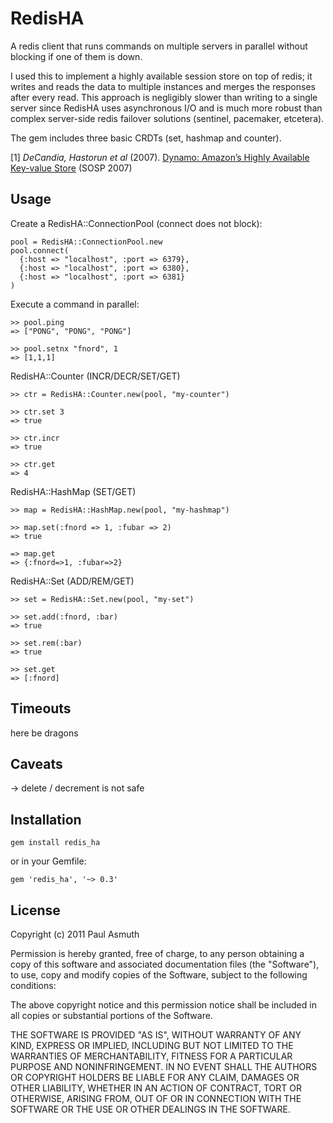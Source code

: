 RedisHA
=======

A redis client that runs commands on multiple servers in parallel 
without blocking if one of them is down.

I used this to implement a highly available session store on top of
redis; it writes and reads the data to multiple instances and merges 
the responses after every read. This approach is negligibly slower 
than writing to a single server since RedisHA uses asynchronous I/O 
and is much more robust than complex server-side redis failover solutions
(sentinel, pacemaker, etcetera).

The gem includes three basic CRDTs (set, hashmap and counter).

[1] _DeCandia, Hastorun et al_ (2007). [Dynamo: Amazon’s Highly Available Key-value Store](http://www.read.seas.harvard.edu/~kohler/class/cs239-w08/decandia07dynamo.pd) (SOSP 2007)


Usage
-----

Create a RedisHA::ConnectionPool (connect does not block):

    pool = RedisHA::ConnectionPool.new
    pool.connect(
      {:host => "localhost", :port => 6379},
      {:host => "localhost", :port => 6380},
      {:host => "localhost", :port => 6381}
    )


Execute a command in parallel:

    >> pool.ping
    => ["PONG", "PONG", "PONG"]
    
    >> pool.setnx "fnord", 1
    => [1,1,1]
    
    
RedisHA::Counter (INCR/DECR/SET/GET)

    >> ctr = RedisHA::Counter.new(pool, "my-counter")

    >> ctr.set 3
    => true

    >> ctr.incr
    => true

    >> ctr.get
    => 4


RedisHA::HashMap (SET/GET) 
    
    >> map = RedisHA::HashMap.new(pool, "my-hashmap")
    
    >> map.set(:fnord => 1, :fubar => 2)
    => true

    => map.get
    => {:fnord=>1, :fubar=>2}


RedisHA::Set (ADD/REM/GET)

    >> set = RedisHA::Set.new(pool, "my-set")
    
    >> set.add(:fnord, :bar)
    => true

    >> set.rem(:bar)
    => true

    >> set.get
    => [:fnord]


Timeouts
--------

here be dragons


Caveats
--------

-> delete / decrement is not safe




Installation
------------

    gem install redis_ha

or in your Gemfile:

    gem 'redis_ha', '~> 0.3'


License
-------

Copyright (c) 2011 Paul Asmuth

Permission is hereby granted, free of charge, to any person obtaining
a copy of this software and associated documentation files (the
"Software"), to use, copy and modify copies of the Software, subject 
to the following conditions:

The above copyright notice and this permission notice shall be
included in all copies or substantial portions of the Software.

THE SOFTWARE IS PROVIDED "AS IS", WITHOUT WARRANTY OF ANY KIND,
EXPRESS OR IMPLIED, INCLUDING BUT NOT LIMITED TO THE WARRANTIES OF
MERCHANTABILITY, FITNESS FOR A PARTICULAR PURPOSE AND
NONINFRINGEMENT. IN NO EVENT SHALL THE AUTHORS OR COPYRIGHT HOLDERS BE
LIABLE FOR ANY CLAIM, DAMAGES OR OTHER LIABILITY, WHETHER IN AN ACTION
OF CONTRACT, TORT OR OTHERWISE, ARISING FROM, OUT OF OR IN CONNECTION
WITH THE SOFTWARE OR THE USE OR OTHER DEALINGS IN THE SOFTWARE.
